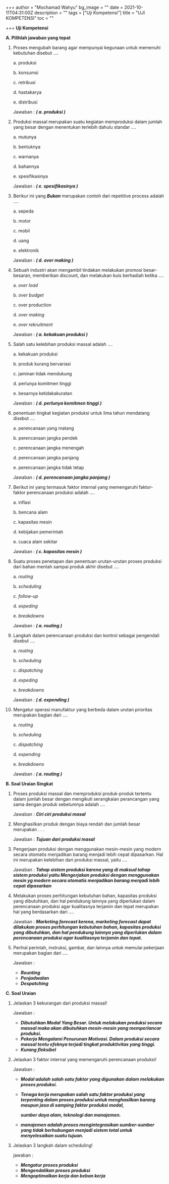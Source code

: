 +++
author = "Mochamad Wahyu"
bg_image = ""
date = 2021-10-11T04:31:00Z
description = ""
tags = ["Uji Kompetensi"]
title = "UJI KOMPETENSI"
toc = ""

+++
**Uji Kompetensi**

**A. Pilihlah jawaban yang tepat**

 1. Proses mengubah barang agar mempunyai kegunaan untuk memenuhi kebutuhan disebut ....

    a. produksi

    b. konsumsi

    c. retribusi

    d. hastakarya

    e. distribusi

    Jawaban : **_( a. produksi )_**
 2. Produksi massal merupakan suatu kegiatan memproduksi dalam jumlah yang besar dengan menentukan terlebih dahulu standar ....

    a. mutunya

    b. bentuknya

    c. warnanya

    d. bahannya

    e. spesifikasinya

    Jawaban : **_( e. spesifikasinya )_**
 3. Berikur ini yang **_Bukan_** merupakan contoh dari repetitive process adalah ....

    a. sepeda

    b. motor

    c. mobil

    d. uang

    e. elektronik

    Jawaban : **_( d. over making )_**
 4. Sebuah industri akan mengambil tindakan melakukan promosi besar-besaran, memberikan discount, dan melakukan kuis berhadiah ketika ....

    a. _over load_

    b. _over budget_

    c. over production

    d. _over making_

    e. _over rekruitment_

    Jawaban : **_( a. kekakuan produksi )_**
 5. Salah satu kelebihan produksi massal adalah ....

    a. kekakuan produksi

    b. produk kurang bervariasi

    c. jaminan tidak mendukung

    d. perlunya komitmen tinggi

    e. besarnya ketidakakuratan

    Jawaban : **_( d. perlunya komitmen tinggi )_**
 6. penentuan tingkat kegiatan produksi untuk lima tahun mendatang disebut ....

    a. perencanaan yang matang

    b. perencanaan jangka pendek

    c. perencanaan jangka menengah

    d. perencanaan jangka panjang

    e. perencanaan jangka tidak tetap

    Jawaban : **_( d. perencanaan jangka panjang )_**
 7. Berikut ini yang termasuk faktor internal yang memengaruhi faktor-faktor perencanaan produksi adalah ....

    a. inflasi

    b. bencana alam

    c. kapasitas mesin

    d. kebijakan pemerintah

    e. cuaca alam sekitar

    Jawaban : **_( c. kapasitas mesin )_**
 8. Suatu proses penetapan dan penentuan urutan-urutan proses produksi dari bahan mentah sampai produk akhir disebut ....

    a. _routing_

    b. _scheduling_

    c. _follow-up_

    d. _expeding_

    e. _breakdowns_

    Jawaban : **_( a. routing )_**
 9. Langkah dalam perencanaan produksi dan kontrol sebagai pengendali disebut ....

    a. _routing_

    b. _scheduling_

    c. _dispatching_

    d. _expeding_

    e. _breakdowns_

    Jawaban : **_( d. expending )_**
10. Mengatur operasi manufaktur yang berbeda dalam urutan prioritas merupakan bagian dari ....

    a. _routing_

    b. _scheduling_

    c. _dispatching_

    d. _expending_

    e. _breakdowns_

    Jawaban : **_( a. routing )_**

**B. Soal Uraian Singkat**

1. Proses produksi massal dan memproduksi produk-produk tertentu dalam jumlah besar dengan mengikuti serangkaian perancangan yang sama dengan produk sebelumnya adalah ....

   Jawaban : **_Ciri ciri produksi masal_**
2. Menghasilkan produk dengan biaya rendah dan jumlah besar merupakan . . .

   Jawaban : **_Tujuan dari produksi masal_**
3. Pengerjaan produksi dengan menggunakan mesin-mesin yang modern secara otomatis menjadikan barang menjadi lebih cepat dipasarkan. Hal ini merupakan kelebihan dari produksi massal, yaitu ....

   Jawaban : **_Tahap sistem produksi karena yang di maksud tahap sistem produksi yaitu Mengerjakan produksi dengan menggunakan mesin yg modern secara otomatis menjadikan barang menjadi lebih cepat dipasarkan_**
4. Melakukan proses perhitungan kebutuhan bahan, kapasitas produksi yang dibutuhkan, dan hal pendukung lainnya yang diperlukan dalam perencanaan produksi agar kualitasnya terjamin dan tepat merupakan hal yang berdasarkan dari ....

   Jawaban : **_Marketing forecast kerena, marketing forecast dapat dilakukan proses perhitungan kebutuhan bahan, kapasitas produksi yang dibutuhkan, dan hal pendukung lainnya yang diperlukan dalam perencanaan produksi agar kualitasnya terjamin dan tepat._**
5. Perihal perintah, instruksi, gambar, dan lainnya untuk memulai pekerjaan merupakan bagian dari ....

   Jawaban :
   * **_Rounting_**
   * **_Penjadwalan_**
   * **_Despatching_**

**C. Soal Uraian**

1. Jelaskan 3 kekurangan dari produksi massal!

   Jawaban :
   * **_Dibutuhkan Modal Yang Besar. Untuk melakukan produksi secara massal maka akan dibutuhkan mesin-mesin yang memperlancar produksi._**
   * **_Pekerja Mengalami Penurunan Motivasi. Dalam produksi secara massal tentu efeknya terjadi tingkat produktivitas yang tinggi._**
   * **_Kurang fleksibel_**
2. Jelaskan 3 faktor internal yang memengaruhi perencanaan produksi!

   Jawaban :
   * **_Modal adalah salah satu faktor yang digunakan dalam melakukan proses produksi._**
   * **_Tenaga kerja merupakan salah satu faktor produksi yang terpenting dalam proses produksi untuk menghasilkan barang maupun jasa di samping faktor produksi modal,_**

     **_sumber daya alam, teknologi dan manajemen._**
   * **_manajemen adalah proses mengintegrasikan sumber-sumber yang tidak berhubungan menjadi sistem total untuk menyelesaikan suatu tujuan._**
3. Jelaskan 3 langkah dalam scheduling!

   jawaban :
   * **_Mengatur proses produksi_**
   * **_Mengendalikan proses produksi_**
   * **_Mengoptimalkan kerja dan beban kerja_**